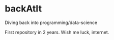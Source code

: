 # backAtIt
Diving back into programming/data-science

First repository in 2 years. Wish me luck, internet.
